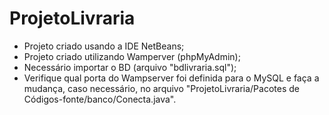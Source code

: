 # ProjetoLivraria
- Projeto criado usando a IDE NetBeans;
- Projeto criado utilizando Wamperver (phpMyAdmin);
- Necessário importar o BD (arquivo "bdlivraria.sql");
- Verifique qual porta do Wampserver foi definida para o MySQL e faça a mudança, caso necessário, no arquivo "ProjetoLivraria/Pacotes de Códigos-fonte/banco/Conecta.java".
